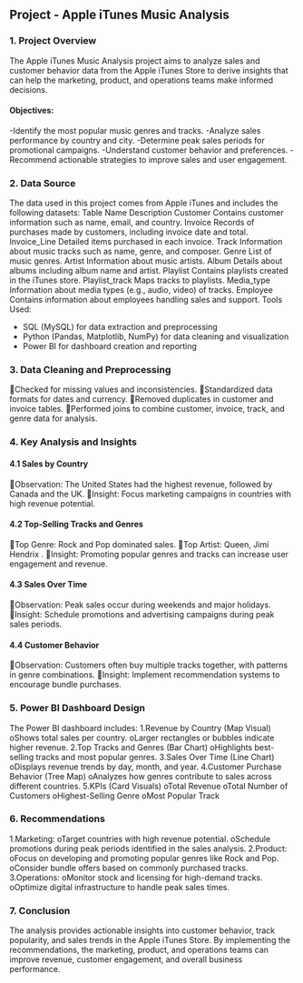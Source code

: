 ## Project  - Apple iTunes Music Analysis 

### 1. Project Overview
The Apple iTunes Music Analysis project aims to analyze sales and customer behavior data from the Apple iTunes Store to derive insights that can help the marketing, product, and operations teams make informed decisions.
#### Objectives: 
-Identify the most popular music genres and tracks. 
-Analyze sales performance by country and city. 
-Determine peak sales periods for promotional campaigns.
-Understand customer behavior and preferences.
-Recommend actionable strategies to improve sales and user engagement.

### 2. Data Source
The data used in this project comes from Apple iTunes and includes the following datasets:
Table Name	Description
Customer	Contains customer information such as name, email, and country.
Invoice	Records of purchases made by customers, including invoice date and total.
Invoice_Line	Detailed items purchased in each invoice.
Track	Information about music tracks such as name, genre, and composer.
Genre	List of music genres.
Artist	Information about music artists.
Album	Details about albums including album name and artist.
Playlist	Contains playlists created in the iTunes store.
Playlist_track	Maps tracks to playlists.
Media_type	Information about media types (e.g., audio, video) of tracks.
Employee	Contains information about employees handling sales and support.
Tools Used:
- SQL (MySQL) for data extraction and preprocessing
- Python (Pandas, Matplotlib, NumPy) for data cleaning and visualization
- Power BI for dashboard creation and reporting

### 3. Data Cleaning and Preprocessing
Checked for missing values and inconsistencies.
Standardized data formats for dates and currency.
Removed duplicates in customer and invoice tables.
Performed joins to combine customer, invoice, track, and genre data for analysis.

### 4. Key Analysis and Insights
#### 4.1 Sales by Country
Observation: The United States had the highest revenue, followed by Canada and the UK.
Insight: Focus marketing campaigns in countries with high revenue potential.
#### 4.2 Top-Selling Tracks and Genres
Top Genre: Rock and Pop dominated sales.
Top Artist: Queen, Jimi Hendrix .
Insight: Promoting popular genres and tracks can increase user engagement and revenue.
#### 4.3 Sales Over Time
Observation: Peak sales occur during weekends and major holidays.
Insight: Schedule promotions and advertising campaigns during peak sales periods.
#### 4.4 Customer Behavior
Observation: Customers often buy multiple tracks together, with patterns in genre combinations.
Insight: Implement recommendation systems to encourage bundle purchases.

### 5. Power BI Dashboard Design
The Power BI dashboard includes:
1.Revenue by Country (Map Visual)
oShows total sales per country.
oLarger rectangles or bubbles indicate higher revenue.
2.Top Tracks and Genres (Bar Chart)
oHighlights best-selling tracks and most popular genres.
3.Sales Over Time (Line Chart)
oDisplays revenue trends by day, month, and year.
4.Customer Purchase Behavior (Tree Map)
oAnalyzes how genres contribute to sales across different countries.
5.KPIs (Card Visuals)
oTotal Revenue
oTotal Number of Customers
oHighest-Selling Genre
oMost Popular Track

### 6. Recommendations
1.Marketing:
oTarget countries with high revenue potential.
oSchedule promotions during peak periods identified in the sales analysis.
2.Product:
oFocus on developing and promoting popular genres like Rock and Pop.
oConsider bundle offers based on commonly purchased tracks.
3.Operations:
oMonitor stock and licensing for high-demand tracks.
oOptimize digital infrastructure to handle peak sales times.

### 7. Conclusion
The analysis provides actionable insights into customer behavior, track popularity, and sales trends in the Apple iTunes Store. By implementing the recommendations, the marketing, product, and operations teams can improve revenue, customer engagement, and overall business performance.
